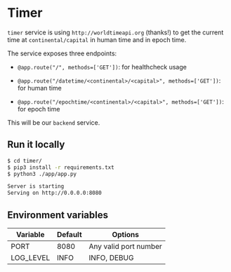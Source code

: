 # Timer

`timer` service is using `http://worldtimeapi.org` (thanks!) to get the current time at `continental/capital` in human time and in epoch time.

The service exposes three endpoints:

- `@app.route("/", methods=['GET'])`: for healthcheck usage

- `@app.route("/datetime/<continental>/<capital>", methods=['GET'])`: for human time

- `@app.route("/epochtime/<continental>/<capital>", methods=['GET'])`: for epoch time

This will be our `backend` service.

## Run it locally

```bash
$ cd timer/
$ pip3 install -r requirements.txt
$ python3 ./app/app.py

Server is starting
Serving on http://0.0.0.0:8080
```

## Environment variables

| Variable  | Default | Options               |
|-----------|---------|-----------------------|
| PORT      | 8080    | Any valid port number |
| LOG_LEVEL | INFO    | INFO, DEBUG           |
